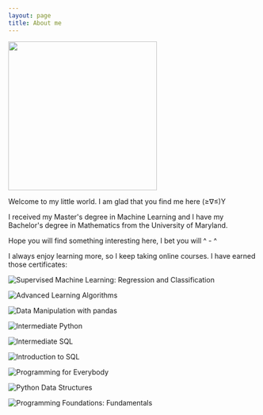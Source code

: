 ```yaml
---
layout: page
title: About me
---
```


<img src="{{ '/pics/IMG_0621.jpg' | relative_url }}" width="300px">

Welcome to my little world.  I am glad that you find me here (≥∇≤)Y

I received my Master's degree in Machine Learning and I have my Bachelor's degree in Mathematics from the University of Maryland.


Hope you will find something interesting here, I bet you will ^ - ^

I always enjoy learning more, so I keep taking online courses. I have earned those certificates:

![Supervised Machine Learning: Regression and Classification](https://joy3luo.github.io/mathnotes/pics/certificates/Supervised_Machine_Learning_Regression.png)

![Advanced Learning Algorithms](https://joy3luo.github.io/mathnotes/pics/certificates/Advanced_Learning_Algorithms.png)

![Data Manipulation with pandas](https://joy3luo.github.io/mathnotes/pics/certificates/Data_Manipulation_with_pandas.png)

![Intermediate Python](https://joy3luo.github.io/mathnotes/pics/certificates/Intermediate_Python.png)

![Intermediate SQL](https://joy3luo.github.io/mathnotes/pics/certificates/Intermediate_SQL.png)

![Introduction to SQL](https://joy3luo.github.io/mathnotes/pics/certificates/Introduction_to_SQL.png)

![Programming for Everybody](https://joy3luo.github.io/mathnotes/pics/certificates/Programming_for_Everybody.png)


![Python Data Structures](https://joy3luo.github.io/mathnotes/pics/certificates/Python_Data_Structures.png)


![Programming Foundations: Fundamentals](https://joy3luo.github.io/mathnotes/pics/certificates/Programming_Foundations.png)
